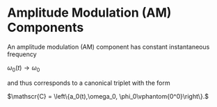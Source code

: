 # Amplitude Modulation (AM) Components

An amplitude modulation (AM) component has constant instantaneous frequency

$\omega_0(t)\rightarrow \omega_0$

and thus corresponds to a canonical triplet with the form

$\mathscr{C} = \left\{a_0(t),\omega_0, \phi_0\vphantom{0^0}\right\}.$

